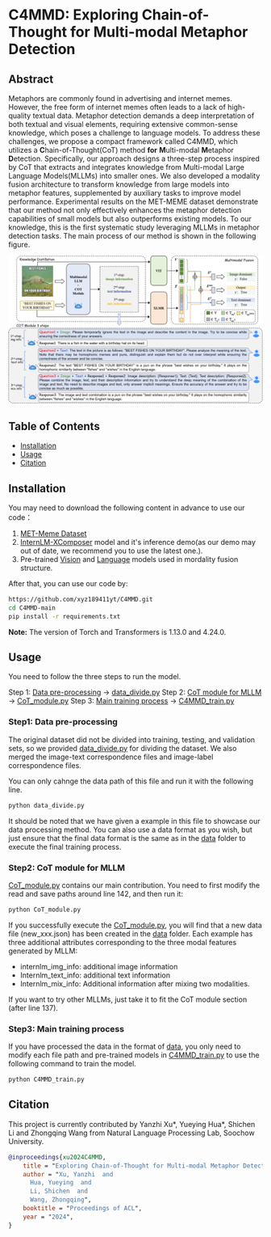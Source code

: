 # C4MMD: Exploring Chain-of-Thought for Multi-modal Metaphor Detection

## Abstract
Metaphors are commonly found in advertising and internet memes. However, the free form of internet memes often leads to a lack of high-quality textual data. Metaphor detection demands a deep interpretation of both textual and visual elements, requiring extensive common-sense knowledge, which poses a challenge to language models. To address these challenges, we propose a compact framework called C4MMD, which utilizes a **C**hain-of-Thought(CoT) method **for** **M**ulti-modal **M**etaphor **D**etection. Specifically, our approach designs a three-step process inspired by CoT that extracts and integrates knowledge from Multi-modal Large Language Models(MLLMs) into smaller ones. We also developed a modality fusion architecture to transform knowledge from large models into metaphor features, supplemented by auxiliary tasks to improve model performance. Experimental results on the MET-MEME dataset demonstrate that our method not only effectively enhances the metaphor detection capabilities of small models but also outperforms existing models. To our knowledge, this is the first systematic study leveraging MLLMs in metaphor detection tasks.
The main process of our method is shown in the following figure.

 ![An illustration of C4MMD using the MLLM for multi-modal metaphor detection.](structure.png "Main structure")



## Table of Contents

- [Installation](#installation)
- [Usage](#usage)
- [Citation](#Citation)

## Installation

You may need to download the following content in advance to use our code：
1. [MET-Meme Dataset](https://github.com/liaolianfoka/MET-Meme-A-Multi-modal-Meme-Dataset-Rich-in-Metaphors)
2. [InternLM-XComposer](https://github.com/InternLM/InternLM-XComposer) model and it's inference demo(as our demo may out of date, we recommend you to use the latest one.).
3. Pre-trained [Vision](https://huggingface.co/google/vit-base-patch16-224) and [Language](https://huggingface.co/FacebookAI/xlm-roberta-base) models used in mordality fusion structure.

After that, you can use our code by:
```bash
https://github.com/xyz189411yt/C4MMD.git
cd C4MMD-main
pip install -r requirements.txt
```
**Note:** The version of Torch and Transformers is 1.13.0 and 4.24.0.

## Usage

You need to follow the three steps to run the model.

Step 1: [Data pre-processing](#Data-pre-processing) -> [data_divide.py](data_divide.py)
Step 2: [CoT module for MLLM](#CoT-module-for-MLLM) -> [CoT_module.py](CoT_module.py)
Step 3: [Main training process](#Main-training-process) -> [C4MMD_train.py](C4MMD_train.py)

### Step1: Data pre-processing

The original dataset did not be divided into training, testing, and validation sets, so we provided [data_divide.py](data_divide.py) for dividing the dataset. 
We also merged the image-text correspondence files and image-label correspondence files.

You can only cahnge the data path of this file and run it with the following line.

```bash
python data_divide.py
```

It should be noted that we have given a example in this file to showcase our data processing method. You can also use a data format as you wish, but just ensure that the final data format is the same as in the [data](/data) folder to execute the final training process.


### Step2: CoT module for MLLM

[CoT_module.py](CoT_module.py) contains our main contribution.
You need to first modify the read and save paths around line 142, and then run it:

```bash
python CoT_module.py
```
If you successfully execute the [CoT_module.py](CoT_module.py), you will find that a new data file (new_xxx.json) has been created in the [data](/data) folder. Each example has three additional attributes corresponding to the three modal features generated by MLLM: 
- internlm_img_info: additional image information
- Internlm_text_info: additional text information
- Internlm_mix_info: Additional information after mixing two modalities.

If you want to try other MLLMs, just take it to fit the CoT module section (after line 137).

### Step3: Main training process

If you have processed the data in the format of [data](/data), you only need to modify each file path and pre-trained models in [C4MMD_train.py](C4MMD_train.py) to use the following command to train the model.

```bash
python C4MMD_train.py
```

## Citation
This project is currently contributed by Yanzhi Xu*, Yueying Hua*, Shichen Li and Zhongqing Wang from Natural Language Processing Lab, Soochow University.

```bib
@inproceedings{xu2024C4MMD,
    title = "Exploring Chain-of-Thought for Multi-modal Metaphor Detection",
    author = "Xu, Yanzhi  and
      Hua, Yueying  and
      Li, Shichen  and
      Wang, Zhongqing",
    booktitle = "Proceedings of ACL",
    year = "2024",
}
```
